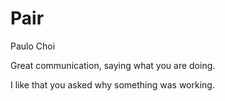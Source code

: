 # Pair

Paulo Choi

Great communication, saying what you are doing.

I like that you asked why something was working.